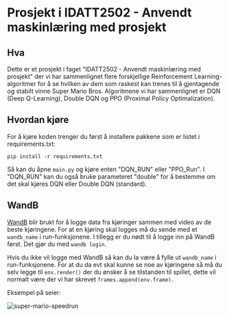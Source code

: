 # Prosjekt i IDATT2502 - Anvendt maskinlæring med prosjekt

## Hva

Dette er et prosjekt i faget "IDATT2502 - Anvendt maskinlæring med prosjekt" der vi har sammenlignet flere forskjellige Reinforcement Learning-algoritmer for å se hvilken av dem som raskest kan trenes til å gjentagende og stabilt vinne Super Mario Bros. Algoritmene vi har sammenlignet er DQN (Deep Q-Learning), Double DQN og PPO (Proximal Policy Optimalization).

## Hvordan kjøre

For å kjøre koden trenger du først å installere pakkene som er listet i requirements.txt:

```
pip install -r requirements.txt
```

Så kan du åpne `main.py` og kjøre enten "DQN_RUN" eller "PPO_Run". I "DQN_RUN" kan du også bruke parameteret "double" for å bestemme om det skal kjøres DQN eller Double DQN (standard). 

## WandB

[WandB](https://wandb.ai/) blir brukt for å logge data fra kjøringer sammen med video av de beste kjøringene. For at en kjøring skal logges må du sende med et `wandb_name` i run-funksjonene. I tillegg er du nødt til å logge inn på WandB først. Det gjør du med `wandb login`.

Hvis du ikke vil logge med WandB så kan du la være å fylle ut `wandb_name` i run-funksjonene. For at du da evt skal kunne se noe av kjøringene så må du selv legge til `env.render()` der du ønsker å se tilstanden til spillet, dette vil normalt være der vi har skrevet `frames.append(env.frame)`.

Eksempel på seier:

![super-mario-speedrun](gifs/super-mario-speedrun.gif)

